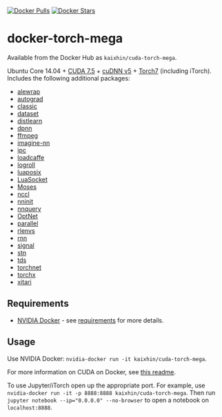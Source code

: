 [![Docker Pulls](https://img.shields.io/docker/pulls/kaixhin/cuda-torch-mega.svg)](https://hub.docker.com/r/kaixhin/cuda-torch-mega/)
[![Docker Stars](https://img.shields.io/docker/stars/kaixhin/cuda-torch-mega.svg)](https://hub.docker.com/r/kaixhin/cuda-torch-mega/)

docker-torch-mega
=================

Available from the Docker Hub as `kaixhin/cuda-torch-mega`.

Ubuntu Core 14.04 + [CUDA 7.5](http://www.nvidia.com/object/cuda_home_new.html) + [cuDNN v5](https://developer.nvidia.com/cuDNN) + [Torch7](http://torch.ch/) (including iTorch). Includes the following additional packages:

- [alewrap](https://github.com/Kaixhin/alewrap)
- [autograd](https://github.com/twitter/torch-autograd)
- [classic](https://github.com/deepmind/classic)
- [dataset](https://github.com/twitter/torch-dataset)
- [distlearn](https://github.com/twitter/torch-distlearn)
- [dpnn](https://github.com/Element-Research/dpnn)
- [ffmpeg](https://github.com/clementfarabet/lua---ffmpeg)
- [imagine-nn](https://github.com/szagoruyko/imagine-nn)
- [ipc](https://github.com/twitter/torch-ipc)
- [loadcaffe](https://github.com/szagoruyko/loadcaffe)
- [logroll](https://github.com/rosejn/logroll)
- [luaposix](https://github.com/luaposix/luaposix)
- [LuaSocket](https://github.com/diegonehab/luasocket)
- [Moses](https://github.com/Yonaba/Moses)
- [nccl](https://github.com/ngimel/nccl.torch)
- [nninit](https://github.com/Kaixhin/nninit)
- [nnquery](https://github.com/bshillingford/nnquery)
- [OptNet](https://github.com/fmassa/optimize-net)
- [parallel](https://github.com/clementfarabet/lua---parallel)
- [rlenvs](https://github.com/Kaixhin/rlenvs)
- [rnn](https://github.com/Element-Research/rnn)
- [signal](https://github.com/soumith/torch-signal)
- [stn](https://github.com/qassemoquab/stnbhwd)
- [tds](https://github.com/torch/tds)
- [torchnet](https://github.com/torchnet/torchnet)
- [torchx](https://github.com/nicolas-leonard/torchx)
- [xitari](https://github.com/lake4790k/xitari)

Requirements
------------

- [NVIDIA Docker](https://github.com/NVIDIA/nvidia-docker) - see [requirements](https://github.com/NVIDIA/nvidia-docker/wiki/CUDA#requirements) for more details.

Usage
-----
Use NVIDIA Docker: ``nvidia-docker run -it kaixhin/cuda-torch-mega``.

For more information on CUDA on Docker, see [this readme](https://github.com/Kaixhin/dockerfiles#cuda).

To use Jupyter/iTorch open up the appropriate port. For example, use ``nvidia-docker run -it -p 8888:8888 kaixhin/cuda-torch-mega``. Then run `jupyter notebook --ip="0.0.0.0" --no-browser` to open a notebook on `localhost:8888`.
